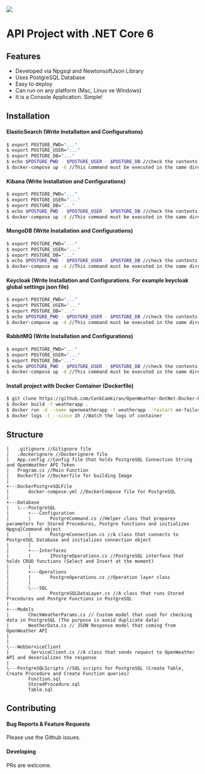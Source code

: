 ![](https://wallpapercave.com/wp/wp7718117.jpg)

# API Project with .NET Core 6

## Features

- Developed via Npgsql and NewtonsoftJson Library
- Uses PostgreSQL Database
- Easy to deploy
- Can run on any platform (Mac, Linux ve Windows)
- It is a Console Application. Simple!

## Installation

#### ElasticSearch (Write Installation and Configurations)

```bash
$ export POSTGRE_PWD="..."
$ export POSTGRE_USER="..."
$ export POSTGRE_DB="..."
$ echo $POSTGRE_PWD - $POSTGRE_USER - $POSTGRE_DB //check the contents of environment variables
$ docker-compose up -d //This command must be executed in the same directory of docker-compose file
```

#### Kibana (Write Installation and Configurations)

```bash
$ export POSTGRE_PWD="..."
$ export POSTGRE_USER="..."
$ export POSTGRE_DB="..."
$ echo $POSTGRE_PWD - $POSTGRE_USER - $POSTGRE_DB //check the contents of environment variables
$ docker-compose up -d //This command must be executed in the same directory of docker-compose file
```

#### MongoDB (Write Installation and Configurations)

```bash
$ export POSTGRE_PWD="..."
$ export POSTGRE_USER="..."
$ export POSTGRE_DB="..."
$ echo $POSTGRE_PWD - $POSTGRE_USER - $POSTGRE_DB //check the contents of environment variables
$ docker-compose up -d //This command must be executed in the same directory of docker-compose file
```

#### Keycloak (Write Installation and Configurations. For example keycloak global settings json file)

```bash
$ export POSTGRE_PWD="..."
$ export POSTGRE_USER="..."
$ export POSTGRE_DB="..."
$ echo $POSTGRE_PWD - $POSTGRE_USER - $POSTGRE_DB //check the contents of environment variables
$ docker-compose up -d //This command must be executed in the same directory of docker-compose file
```

#### RabbitMQ (Write Installation and Configurations)

```bash
$ export POSTGRE_PWD="..."
$ export POSTGRE_USER="..."
$ export POSTGRE_DB="..."
$ echo $POSTGRE_PWD - $POSTGRE_USER - $POSTGRE_DB //check the contents of environment variables
$ docker-compose up -d //This command must be executed in the same directory of docker-compose file
```

#### Install project with Docker Container (Dockerfile)

```bash
$ git clone https://github.com/CenkCamkiran/OpenWeather-DotNet-Docker-Project.git
$ docker build -t weatherapp .
$ docker run -d --name openweatherapp -t weatherapp --restart on-failure
$ docker logs -t --since 1h //Watch the logs of container
```

## Structure

```
|   .gitignore //Gitignore file
|   .dockerignore //Dockerignore file
|   App.config //Config file that holds PostgreSQL Connection String and OpenWeather API Token
|   Program.cs //Main Function
|   Dockerfile //Dockerfile for building Image
|
+---DockerPostgreSQLFile
|       docker-compose.yml //DockerCompose file for PostgreSQL
|
+---Database
|   \---PostgreSQL
|       +---Configuration
|       |       PostgreCommand.cs //Helper class that prepares parameters for Stored Procedures, Postgre functions and initializes NpgsqlCommand object
|       |       PostgreConnection.cs //A class that connects to PostgreSQL Database and initializes connection object
|       |
|       +---Interfaces
|       |       IPostgreOperations.cs //PostgreSQL interface that holds CRUD functions (Select and Insert at the moment)
|       |
|       +---Operations
|       |       PostgreOperations.cs //Operation layer class
|       |
|       \---SQL
|               PostgreSQLDataLayer.cs //A class that runs Stored Procedures and Postgre Functions in PostgreSQL
|
+---Models
|       CheckWeatherParams.cs // Custom model that used for checking data in PostgreSQL (The purpose is avoid duplicate data)
|       WeatherData.cs // JSON Response model that coming from OpenWeather API
|
|
\---WebServiceClient
|        ServiceClient.cs //A class that sends request to OpenWeather API and deserializes the response
|
\---PostgreSQLScripts //SQL scripts for PostgreSQL (Create Table, Create Procedure and Create Function queries)
        Function.sql
        StoredProcedure.sql
        Table.sql
```

## Contributing

#### Bug Reports & Feature Requests

Please use the Github issues.

#### Developing

PRs are welcome.
